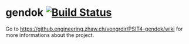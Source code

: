 gendok [![Build Status](http://srv-lab-t-838.zhaw.ch:8080/buildStatus/icon?job=gendok-test)](http://srv-lab-t-794.zhaw.ch:8080/job/gendok-test/)
============

Go to https://github.engineering.zhaw.ch/vongrdir/PSIT4-gendok/wiki for more
informations about the project.
